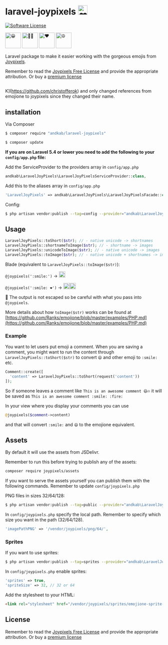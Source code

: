 # laravel-joypixels <img alt="❤️" width="30" src="https://cdn.jsdelivr.net/emojione/assets/4.0/png/128/2764.png">

[ico-license]: https://img.shields.io/badge/license-MIT-brightgreen.svg?style=flat-square
[![Software License][ico-license]](LICENSE.md)

<img alt="😀" width="50" src="https://cdn.jsdelivr.net/emojione/assets/4.0/png/128/1f600.png"> <img alt="🏋🏼" width="50" src="https://cdn.jsdelivr.net/emojione/assets/4.0/png/128/1f3cb-1f3fc.png"> <img alt="❤️" width="50" src="https://cdn.jsdelivr.net/emojione/assets/4.0/png/128/2764.png"> <img alt="☮" width="50" src="https://cdn.jsdelivr.net/emojione/assets/4.0/png/128/262e.png">


Laravel package to make it easier working with the gorgeous emojis from [Joypixels](https://joypixels.com/). 

Remember to read the [Joypixels Free License](https://www.joypixels.com/licenses/free) and provide the appropriate attribution. Or buy a  [premium license](https://www.joypixels.com/licenses/premium)
##
K](https://github.com/christofferok) and only changed references from emojione to joypixels since they changed their name.


## installation
Via Composer

```bash
$ composer require "andkab/laravel-joypixels"
```
```bash
$ composer update
```

__If you are on Laravel 5.4 or lower you need to add the following to your `config/app.php` file:__

Add the ServiceProvider to the providers array in `config/app.php`

``` php
andkab\LaravelJoyPixels\LaravelJoyPixelsServiceProvider::class,
```

Add this to the aliases array in `config/app.php`

``` php
'LaravelJoyPixels' => andkab\LaravelJoyPixels\LaravelJoyPixelsFacade::class,
```

Config:

``` bash
$ php artisan vendor:publish --tag=config --provider="andkab\LaravelJoyPixels\LaravelJoyPixelsServiceProvider"
```

## Usage

``` php
LaravelJoyPixels::toShort($str); // - native unicode -> shortnames
LaravelJoyPixels::shortnameToImage($str); // - shortname -> images
LaravelJoyPixels::unicodeToImage($str); // - native unicode -> images
LaravelJoyPixels::toImage($str); // - native unicode + shortnames -> images (mixed input)
```

Blade (equivalent to `LaravelJoyPixels::toImage($str)`): 

`@joypixels(':smile:')` -> <img alt="😀" width="20" src="https://cdn.jsdelivr.net/emojione/assets/4.0/png/64/1f600.png">

`@joypixels(':smile: ❤️')` -> <img alt="😀" width="20" src="https://cdn.jsdelivr.net/emojione/assets/4.0/png/128/1f600.png"><img alt="❤️" width="20" src="https://cdn.jsdelivr.net/emojione/assets/4.0/png/128/2764.png">

🚨 The output is not escaped so be careful with what you pass into `@joypixels`.

More details about how `toImage($str)` works can be found at [https://github.com/Ranks/emojione/blob/master/examples/PHP.md](https://github.com/Ranks/emojione/blob/master/examples/PHP.md)

### Example
You want to let users put emoji a comment. 
When you are saving a comment, you might want to run the content through `LaravelJoyPixels::toShort($str)` to convert `😄` and other emoji to `:smile:` etc. 

```php
Comment::create([
  'content' => LaravelJoyPixels::toShort(request('content'))
]);
```
So if someone leaves a comment like `This is an awesome comment 😄🔥` it will be saved as `This is an awesome comment :smile: :fire:`

In your view where you display your comments you can use 

```php
@joypixels($comment->content)
```
and that will convert `:smile:` and `😄` to the emojione equivalent. 


## Assets
By default it will use the assets from JSDelivr.

Remember to run this before trying to publish any of the assets:

```bash
composer require joypixels/assets
```

If you want to serve the assets yourself you can publish them with the following commands. Remember to update `config/joypixels.php`

PNG files in sizes 32/64/128:

``` bash
$ php artisan vendor:publish --tag=public --provider="andkab\LaravelJoyPixels\LaravelJoyPixelsServiceProvider"
```

In `config/joypixels.php` specify the local path. Remember to specify which size you want in the path (32/64/128). 

```php
'imagePathPNG' => '/vendor/joypixels/png/64/',
```

### Sprites
If you want to use sprites:

``` bash
$ php artisan vendor:publish --tag=sprites --provider="andkab\LaravelJoyPixels\LaravelJoyPixelsServiceProvider"
```

In `config/joypixels.php` enable sprites:

```php
'sprites' => true,
'spriteSize' => 32, // 32 or 64
```

Add the stylesheet to your HTML:

```html
<link rel="stylesheet" href="/vendor/joypixels/sprites/emojione-sprite-{{ config('emojione.spriteSize') }}.min.css"/>
```


## License

Remember to read the [Joypixels Free License](https://www.joypixels.com/developers/free-license) and provide the appropriate attribution. Or buy a  [premium license](https://www.joypixels.com/developers/premium-license)
